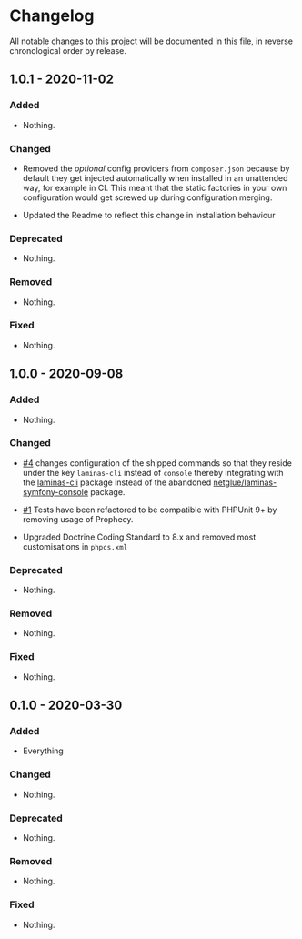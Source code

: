 # Changelog

All notable changes to this project will be documented in this file, in reverse chronological order by release.

## 1.0.1 - 2020-11-02

### Added

- Nothing.

### Changed

- Removed the _optional_ config providers from `composer.json` because by default they get injected automatically when
  installed in an unattended way, for example in CI. This meant that the static factories in your own configuration
  would get screwed up during configuration merging.
  
- Updated the Readme to reflect this change in installation behaviour

### Deprecated

- Nothing.

### Removed

- Nothing.

### Fixed

- Nothing.

## 1.0.0 - 2020-09-08

### Added

- Nothing.

### Changed

- [#4](https://github.com/netglue/laminas-messenger/pull/4) changes configuration of the shipped commands so that they
 reside under the key `laminas-cli` instead of `console` thereby integrating with the [laminas-cli](https://github.com/laminas/laminas-cli) package instead of the abandoned [netglue/laminas-symfony-console](https://github.com/netglue/laminas-symfony-console) package.

- [#1](https://github.com/netglue/laminas-messenger/pull/1) Tests have been refactored to be compatible with PHPUnit 9+ by removing usage of Prophecy.

- Upgraded Doctrine Coding Standard to 8.x and removed most customisations in `phpcs.xml`

### Deprecated

- Nothing.

### Removed

- Nothing.

### Fixed

- Nothing.

## 0.1.0 - 2020-03-30

### Added

- Everything

### Changed

- Nothing.

### Deprecated

- Nothing.

### Removed

- Nothing.

### Fixed

- Nothing.
